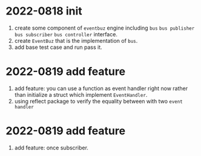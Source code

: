 # 2022-0818 init
1. create some component of `eventbuz` engine including `bus` `bus publisher` `bus subscriber` `bus controller` interface.
2. create `EventBuz` that  is the implementation of `bus`.
3. add base test case and run pass it.

# 2022-0819 add feature
1. add feature: you can use a function as event handler right now rather than initialize a struct which implement `EventHandler`.
2. using reflect package to  verify the equality between with two `event handler`

# 2022-0819 add feature
1. add feature: once subscriber.